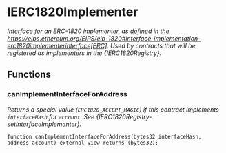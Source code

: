 # IERC1820Implementer
*Interface for an ERC-1820 implementer, as defined in the
https://eips.ethereum.org/EIPS/eip-1820#interface-implementation-erc1820implementerinterface[ERC].
Used by contracts that will be registered as implementers in the
{IERC1820Registry}.*


## Functions
### canImplementInterfaceForAddress

*Returns a special value (`ERC1820_ACCEPT_MAGIC`) if this contract
implements `interfaceHash` for `account`.
See {IERC1820Registry-setInterfaceImplementer}.*


```solidity
function canImplementInterfaceForAddress(bytes32 interfaceHash, address account) external view returns (bytes32);
```

